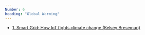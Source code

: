```yaml
---
Number: 6
heading: "Global Warming"
---
```


- [1. Smart Grid: How IoT fights climate change (Kelsey Breseman)](https://www.youtube.com/watch?v=0SulU4QM334)
